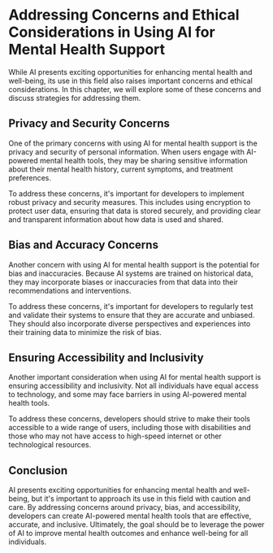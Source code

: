 # Addressing Concerns and Ethical Considerations in Using AI for Mental Health Support

While AI presents exciting opportunities for enhancing mental health and well-being, its use in this field also raises important concerns and ethical considerations. In this chapter, we will explore some of these concerns and discuss strategies for addressing them.

Privacy and Security Concerns
-----------------------------

One of the primary concerns with using AI for mental health support is the privacy and security of personal information. When users engage with AI-powered mental health tools, they may be sharing sensitive information about their mental health history, current symptoms, and treatment preferences.

To address these concerns, it's important for developers to implement robust privacy and security measures. This includes using encryption to protect user data, ensuring that data is stored securely, and providing clear and transparent information about how data is used and shared.

Bias and Accuracy Concerns
--------------------------

Another concern with using AI for mental health support is the potential for bias and inaccuracies. Because AI systems are trained on historical data, they may incorporate biases or inaccuracies from that data into their recommendations and interventions.

To address these concerns, it's important for developers to regularly test and validate their systems to ensure that they are accurate and unbiased. They should also incorporate diverse perspectives and experiences into their training data to minimize the risk of bias.

Ensuring Accessibility and Inclusivity
--------------------------------------

Another important consideration when using AI for mental health support is ensuring accessibility and inclusivity. Not all individuals have equal access to technology, and some may face barriers in using AI-powered mental health tools.

To address these concerns, developers should strive to make their tools accessible to a wide range of users, including those with disabilities and those who may not have access to high-speed internet or other technological resources.

Conclusion
----------

AI presents exciting opportunities for enhancing mental health and well-being, but it's important to approach its use in this field with caution and care. By addressing concerns around privacy, bias, and accessibility, developers can create AI-powered mental health tools that are effective, accurate, and inclusive. Ultimately, the goal should be to leverage the power of AI to improve mental health outcomes and enhance well-being for all individuals.
